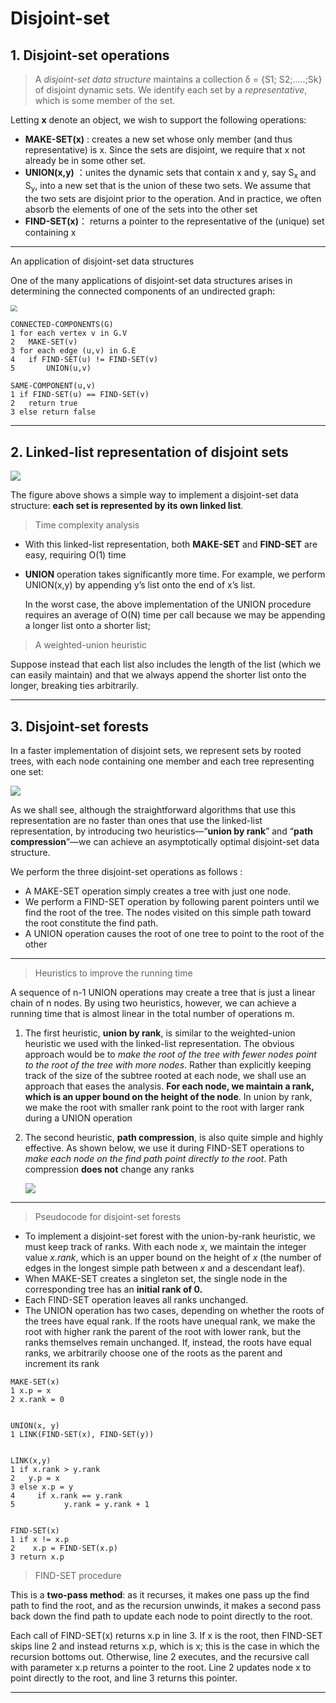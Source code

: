 # Disjoint-set



## 1. Disjoint-set operations

> A *disjoint-set data structure* maintains a collection δ = {S1; S2;.....;Sk} of disjoint dynamic sets. We identify each set by a *representative*, which is some member of the set.



Letting **x** denote an object, we wish to support the following operations:

* **MAKE-SET(x)**  :  creates a new set whose only member (and thus representative) is x. Since the sets are disjoint, we require that x not already be in some other set.
* **UNION(x,y)**  ：unites the dynamic sets that contain x and y, say S<sub>x</sub> and S<sub>y</sub>, into a new set that is the union of these two sets.  We assume that the two sets are disjoint prior to the operation.  And in practice, we often absorb the elements of one of the sets into the other set
* **FIND-SET(x)**： returns a pointer to the representative of the (unique) set containing x

---

An application of disjoint-set data structures

One of the many applications of disjoint-set data structures arises in determining the connected components of an undirected graph:

<img src="https://media.cheggcdn.com/media/f22/f228fdf5-89a2-4dd9-9d9e-61693b62837d/phpL0IbIZ.png" style="zoom:67%;" />

```pseudocode
CONNECTED-COMPONENTS(G)
1 for each vertex v in G.V
2	MAKE-SET(v)
3 for each edge (u,v) in G.E
4 	if FIND-SET(u) != FIND-SET(v)
5		UNION(u,v)

SAME-COMPONENT(u,v)
1 if FIND-SET(u) == FIND-SET(v)
2	return true
3 else return false
```

---











## 2. Linked-list representation of disjoint sets



![](https://media.geeksforgeeks.org/wp-content/uploads/Linked_List_representation_of_Disjoint_Set_Data_Structures_3.jpg)

The figure above shows a simple way to implement a disjoint-set data structure: **each set is represented by its own linked list**. 



> Time complexity analysis

* With this linked-list representation, both **MAKE-SET** and **FIND-SET** are easy, requiring O(1) time

* **UNION** operation takes  significantly more time. For example, we perform UNION(x,y) by appending y’s list onto the end of x’s list. 

  In the worst case, the above implementation of the UNION procedure requires an average of O(N) time per call because we may be appending a longer list onto a shorter list;



> A weighted-union heuristic

Suppose instead that each list also includes the length of the list (which we can easily maintain) and that we always append the shorter list onto the longer, breaking ties arbitrarily.

---









## 3. Disjoint-set forests

In a faster implementation of disjoint sets, we represent sets by rooted trees, with each node containing one member and each tree representing one set:



![](https://images0.cnblogs.com/blog/175043/201501/302022283002412.gif)

 As we shall see, although the straightforward algorithms that use this representation are no faster than ones that use the linked-list representation, by introducing two heuristics—“**union by rank**” and “**path compression**”—we can achieve an asymptotically optimal disjoint-set data structure.

We perform the three disjoint-set operations as follows :

* A MAKE-SET operation simply creates a tree with just one node. 
* We perform a FIND-SET operation by following parent pointers until we find the root of the tree. The nodes visited on this simple path toward the root constitute the find path. 
* A UNION operation causes the root of one tree to point to the root of the other

---

> Heuristics to improve the running time

A sequence of n-1 UNION operations may create a tree that is just a linear chain of n nodes. By using two heuristics, however, we can achieve a running time that is almost linear in the total number of operations m.

1. The first heuristic, **union by rank**, is similar to the weighted-union heuristic we used with the linked-list representation. The obvious approach would be to *make the root of the tree with fewer nodes point to the root of the tree with more nodes*. Rather than explicitly keeping track of the size of the subtree rooted at each node, we shall use an approach that eases the analysis. **For each node, we maintain a rank, which is an upper bound on the height of the node**. In union by rank, we make the root with smaller rank point to the root with larger rank during a UNION operation

2. The second heuristic, **path compression**, is also quite simple and highly effective. As shown below, we use it during FIND-SET operations to *make each node on the find path point directly to the root*. Path compression **does not** change any ranks

   ![](https://images2015.cnblogs.com/blog/1161357/201707/1161357-20170706161527487-252736533.png)

---



> Pseudocode for disjoint-set forests

* To implement a disjoint-set forest with the union-by-rank heuristic, we must keep track of ranks. With each node *x*, we maintain the integer value *x.rank*, which is an upper bound on the height of *x* (the number of edges in the longest simple path between *x* and a descendant leaf).
* When MAKE-SET creates a singleton set, the single node in the corresponding tree has an **initial rank of 0.** 
* Each FIND-SET operation leaves all ranks unchanged. 
* The UNION operation has two cases, depending on whether the roots of the trees have equal rank. If the roots have unequal rank, we make the root with higher rank the parent of the root with lower rank, but the ranks themselves remain unchanged. If, instead, the roots have equal ranks, we arbitrarily choose one of the roots as the parent and increment its rank

```pseudocode
MAKE-SET(x)
1 x.p = x
2 x.rank = 0


UNION(x, y)
1 LINK(FIND-SET(x), FIND-SET(y))


LINK(x,y)
1 if x.rank > y.rank
2 	y.p = x
3 else x.p = y
4 	  if x.rank == y.rank
5 			y.rank = y.rank + 1


FIND-SET(x)
1 if x != x.p
2 	 x.p = FIND-SET(x.p)
3 return x.p
```

> FIND-SET procedure 

This is a **two-pass method**: as it recurses, it makes one pass up the find path to find the root, and as the recursion unwinds, it makes a second pass back down the find path to update each node to point directly to the root.

Each call of FIND-SET(x) returns x.p in line 3. If x is the root, then FIND-SET skips line 2 and instead returns x.p, which is x; this is the case in which the recursion bottoms out. Otherwise, line 2 executes, and the recursive call with parameter x.p returns a pointer to the root. Line 2 updates node x to point directly to the root, and line 3 returns this pointer.

---

